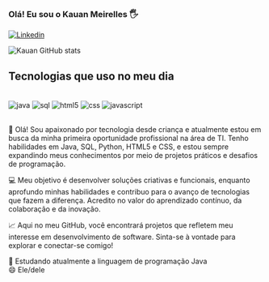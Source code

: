 
### Olá! Eu sou o Kauan Meirelles 🖐️

[![Linkedin](https://img.shields.io/badge/LinkedIn-0077B5?style=for-the-badge&logo=linkedin&logoColor=white)](https://www.linkedin.com/in/kauan-meirelles/)

![Kauan GitHub stats](https://github-readme-stats.vercel.app/api?username=kauan-meirelles&show_icons=true&theme=tokyonight)

## Tecnologias que uso no meu dia

<div style="display: inline_block"><br/>
  <img  align="center" alt="java" src="https://img.shields.io/badge/Java-ED8B00?style=for-the-badge&logo=openjdk&logoColor=white" />
  <img  align="center" alt="sql" src="https://img.shields.io/badge/MySQL-005C84?style=for-the-badge&logo=mysql&logoColor=white" />
  <img  align="center" alt="html5" src="https://img.shields.io/badge/HTML5-E34F26?style=for-the-badge&logo=html5&logoColor=white" />
  <img  align="center" alt="css" src="https://img.shields.io/badge/CSS3-1572B6?style=for-the-badge&logo=css3&logoColor=white" />
  <img  align="center" alt="javascript" src="https://img.shields.io/badge/JavaScript-F7DF1E?style=for-the-badge&logo=javascript&logoColor=black" />
</div><br>

👋 Olá! Sou apaixonado por tecnologia desde criança e atualmente estou em busca da minha primeira oportunidade profissional na área de TI. Tenho habilidades em Java, SQL, Python, HTML5 e CSS, e estou sempre expandindo meus conhecimentos por meio de projetos práticos e desafios de programação.

💻 Meu objetivo é desenvolver soluções criativas e funcionais, enquanto aprofundo minhas habilidades e contribuo para o avanço de tecnologias que fazem a diferença. Acredito no valor do aprendizado contínuo, da colaboração e da inovação.

📈 Aqui no meu GitHub, você encontrará projetos que refletem meu interesse em desenvolvimento de software. Sinta-se à vontade para explorar e conectar-se comigo!

🔭 Estudando atualmente a linguagem de programação Java <br>
😄 Ele/dele

